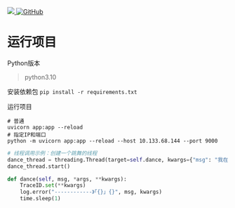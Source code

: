 <p>
<a href="https://www.murphysec.com/dr/kctlQJ59tVrS2Opo61">
    <img src="https://www.oscs1024.com/platform/badge/binkuolo/fastapi.svg?size=small">
</a>
<a href="https://github.com/binkuolo/fastapi/blob/main/LICENSE">
    <img alt="GitHub" src="https://img.shields.io/github/license/binkuolo/fastapi?style=flat-square">
</a>

# 运行项目
Python版本 
>python3.10

安装依赖包
`pip install -r requirements.txt`

运行项目
```shell
# 普通
uvicorn app:app --reload
# 指定IP和端口
python -m uvicorn app:app --reload --host 10.133.68.144 --port 9000
```

```python
# 线程调用示例：创建一个跳舞的线程
dance_thread = threading.Thread(target=self.dance, kwargs={"msg": "我在跳舞哦 啦啦啦", "req_id": TraceID.get_req_id()})
dance_thread.start()

def dance(self, msg, *args, **kwargs):
    TraceID.set(**kwargs)
    log.error("------------》「{}」{}", msg, kwargs)
    time.sleep(1)
```